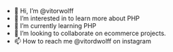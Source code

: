 - 👋 Hi, I’m @vitorwolff
- 👀 I’m interested in to learn more about PHP
- 🌱 I’m currently learning PHP
- 💞️ I’m looking to collaborate on ecommerce projects.
- 📫 How to reach me @vitordwolff on instagram

<!---
vitorwolff/vitorwolff is a ✨ special ✨ repository because its `README.md` (this file) appears on your GitHub profile.
You can click the Preview link to take a look at your changes.
--->
